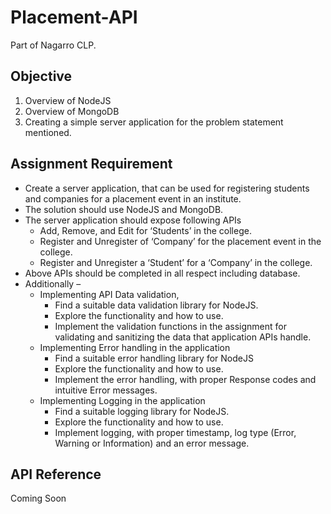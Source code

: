 # Placement-API
Part of Nagarro CLP.

## Objective

1. Overview of NodeJS
2. Overview of MongoDB
3. Creating a simple server application for the problem statement mentioned.

## Assignment Requirement

* Create a server application, that can be used for registering students and companies for a placement event in an institute.
* The solution should use NodeJS and MongoDB.
* The server application should expose following APIs
  * Add, Remove, and Edit for ‘Students’ in the college.
  * Register and Unregister of ‘Company’ for the placement event in the college. 
  * Register and Unregister a ‘Student’ for a ‘Company’ in the college.
* Above APIs should be completed in all respect including database.
* Additionally –
  * Implementing API Data validation,
    * Find a suitable data validation library for NodeJS.
    * Explore the functionality and how to use.
    * Implement the validation functions in the assignment for validating and sanitizing the data that application APIs handle.
  * Implementing Error handling in the application
    * Find a suitable error handling library for NodeJS
    * Explore the functionality and how to use.
    * Implement the error handling, with proper Response codes and intuitive
Error messages.
  * Implementing Logging in the application
    * Find a suitable logging library for NodeJS.
    * Explore the functionality and how to use.
    * Implement logging, with proper timestamp, log type (Error, Warning or Information) and an error message.

## API Reference

Coming Soon
